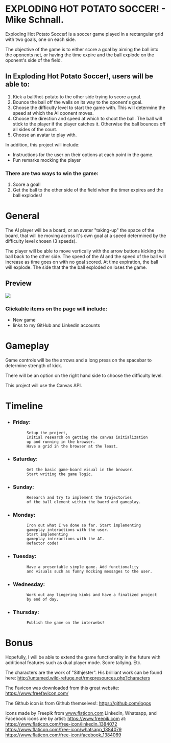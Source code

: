 # EXPLODING HOT POTATO SOCCER! - Mike Schnall.

Exploding Hot Potato Soccer! is a soccer game played in a rectangular 
grid with two goals, one on each side. 

The objective of the game is to either score a goal by aiming the ball 
into the oponents net, or having the time expire and the ball explode 
on the oponent's side of the field. 



## In Exploding Hot Potato Soccer!, users will be able to:
1. Kick a ball/hot-potato to the other side trying to score a goal.
2. Bounce the ball off the walls on its way to the oponent's goal.
3. Choose the difficulty level to start the game with. This will
   determine the speed at which the AI oponent moves.
4. Choose the direction and speed at which to shoot the ball. The ball 
   will stick to the player if the player catches it. Otherwise the ball 
   bounces off all sides of the court. 
5. Choose an avatar to play with.

In addition, this project will include:
- Instructions for the user on their options at each point in the game.
- Fun remarks mocking the player



### There are two ways to win the game:
1. Score a goal!
2. Get the ball to the other side of the 
   field when the timer expires and the ball explodes!



# General
The AI player will be a board, or an avater "taking-up" 
the space of the board, that will be moving across it's own
goal at a speed determined by the difficulty level chosen (3 speeds).

The player will be able to move vertically with the arrow 
buttons kicking the ball back to the other side. The speed of the 
AI and the speed of the ball will increase as time goes on with 
no goal scored. At time expiration, the ball will explode. The 
side that the the ball exploded on loses the game.

## Preview
![](https://wireframe.cc/pro/pp/79e5f68a7463915)

### Clickable items on the page will include:
 - New game
 - links to my GitHub and Linkedin accounts

# Gameplay
Game controls will be the arrows and a long press on the spacebar to 
determine strength of kick.

There will be an option on the right hand side to choose 
the difficulty level.


This project will use the Canvas API.


# Timeline

- ### Friday:     
            Setup the project,
            Initial research on getting the canvas initialization 
            up and running in the browser. 
            Have a grid in the browser at the least.

- ### Saturday:   
            Get the basic game-board visual in the browser. 
            Start writing the game logic.

- ### Sunday:     
            Research and try to implement the trajectories 
            of the ball element within the baord and gameplay.

- ### Monday:     
            Iron out what I've done so far. Start implementing
            gameplay interactions with the user.
            Start implementing
            gameplay interactions with the AI.
            Refactor code!

- ### Tuesday:    
            Have a presentable simple game. Add functionality 
            and visuals such as funny mocking messages to the user.

- ### Wednesday:  
            Work out any lingering kinks and have a finalized project 
            by end of day.

- ### Thursday:   
            Publish the game on the interwebs!


# Bonus
Hopefully, I will be able to extend the game functionality in the future
with additional features such as dual player mode. Score tallying. Etc.



The characters are the work of "Sithjester". 
His brilliant work can be found here: http://untamed.wild-refuge.net/rmxpresources.php?characters

The Favicon was downloaded from this great website:
https://www.freefavicon.com/

The Github icon is from Github themselves!:
https://github.com/logos


Icons made by Freepik from www.flaticon.com
Linkedin, Whatsapp, and Facebook icons are by artist: https://www.freepik.com
at: 
https://www.flaticon.com/free-icon/linkedin_1384072
https://www.flaticon.com/free-icon/whatsapp_1384079
https://www.flaticon.com/free-icon/facebook_1384069

